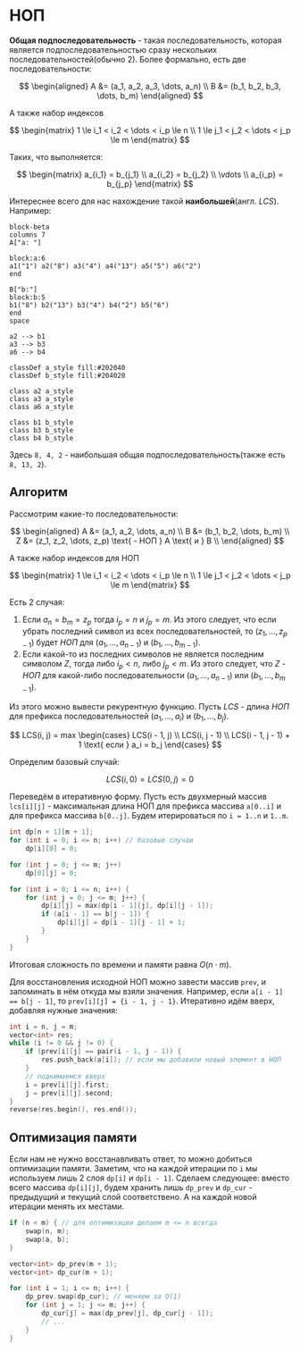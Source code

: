 # НОП
**Общая подпоследовательность** - такая последовательность, которая является подпоследовательностью сразу нескольких последовательностей(обычно 2). Более формально, есть две последовательности:

$$
\begin{aligned}
A &= (a_1, a_2, a_3, \dots, a_n) \\
B &= (b_1, b_2, b_3, \dots, b_m) 
\end{aligned}
$$

А также набор индексов

$$
\begin{matrix}
1 \le i_1 < i_2 < \dots < i_p \le n \\
1 \le j_1 < j_2 < \dots < j_p \le m
\end{matrix}
$$

Таких, что выполняется:

$$
\begin{matrix}
a_{i_1} = b_{j_1} \\
a_{i_2} = b_{j_2} \\
\vdots \\
a_{i_p} = b_{j_p}
\end{matrix}
$$

Интереснее всего для нас нахождение такой **наибольшей**(англ. *LCS*). Например:
```mermaid
block-beta
columns 7
A["a: "]

block:a:6
a1("1") a2("8") a3("4") a4("13") a5("5") a6("2")
end
  
B["b:"]
block:b:5
b1("8") b2("13") b3("4") b4("2") b5("6")
end
space
  
a2 --> b1
a3 --> b3
a6 --> b4
  
classDef a_style fill:#202040
classDef b_style fill:#204020
  
class a2 a_style
class a3 a_style
class a6 a_style
  
class b1 b_style
class b3 b_style
class b4 b_style
```
Здесь `8, 4, 2` - наибольшая общая подпоследовательность(также есть `8, 13, 2`).

## Алгоритм
Рассмотрим какие-то последовательности:

$$
\begin{aligned}
A &= (a_1, a_2, \dots, a_n) \\
B &= (b_1, b_2, \dots, b_m) \\
Z &= (z_1, z_2, \dots, z_p) \text{ - НОП } A \text{ и } B \\
\end{aligned}
$$

А также набор индексов для НОП

$$
\begin{matrix}
1 \le i_1 < i_2 < \dots < i_p \le n \\
1 \le j_1 < j_2 < \dots < j_p \le m
\end{matrix}
$$

Есть 2 случая:
1. Если $a_n = b_m = z_p$ тогда $i_p = n$ и $j_p = m$. Из этого следует, что если убрать последний символ из всех последовательностей, то $(z_1, \dots, z_{p - 1})$ будет *НОП* для $(a_1, \dots, a_{n - 1})$ и $(b_1, \dots, b_{m - 1})$.
2. Если какой-то из последних символов не является последним символом $Z$, тогда либо $i_p < n$, либо $j_p < m$. Из этого следует, что $Z$ - *НОП* для какой-либо последовательности $(a_1, \dots, a_{n - 1})$ или $(b_1, \dots, b_{m - 1})$.

Из этого можно вывести рекурентную функцию. Пусть $LCS$ - длина *НОП* для префикса последовательностей $(a_1, \dots, a_i)$ и ($b_1, \dots, b_j$).

$$
LCS(i, j) = max
\begin{cases}
LCS(i - 1, j) \\
LCS(i, j - 1) \\
LCS(i - 1, j - 1) + 1 \text{ если } a_i = b_j
\end{cases}
$$

Определим базовый случай:

$$
LCS(i, 0) = LCS(0, j) = 0
$$

Переведём в итеративную форму. Пусть есть двухмерный массив `lcs[i][j]` - максимальная длина НОП для префикса массива `a[0..i]` и для префикса массива `b[0..j]`. Будем итерироваться по `i = 1..n` и `1..m`.
```c++
int dp[n + 1][m + 1];
for (int i = 0; i <= n; i++) // базовые случаи
	dp[i][0] = 0;

for (int j = 0; j <= m; j++)
	dp[0][j] = 0;

for (int i = 0; i <= n; i++) {
	for (int j = 0; j <= m; j++) {
		dp[i][j] = max(dp[i - 1][j], dp[i][j - 1]);
		if (a[i - 1] == b[j - 1]) {
			dp[i][j] = dp[i - 1][j - 1] + 1;
		}
	}
}
```
Итоговая сложность по времени и памяти равна $O(n \cdot m)$.

Для восстановления исходной НОП можно завести массив `prev`, и запоминать в нём откуда мы взяли значения. Например, если `a[i - 1] == b[j - 1]`, то `prev[i][j] = {i - 1, j - 1}`. Итеративно идём вверх, добавляя нужные значения:
```c++
int i = n, j = m;
vector<int> res;
while (i != 0 && j != 0) {
	if (prev[i][j] == pair(i - 1, j - 1)) {
		res.push_back(a[i]); // если мы добавили новый элемент в НОП
	}
	// поднимаемся вверх
	i = prev[i][j].first;
	j = prev[i][j].second;
}
reverse(res.begin(), res.end());
```

## Оптимизация памяти
Если нам не нужно восстанавливать ответ, то можно добиться оптимизации памяти. Заметим, что на каждой итерации по `i` мы используем лишь 2 слоя `dp[i]` и `dp[i - 1]`. Сделаем следующее: вместо всего массива `dp[i][j]`, будем хранить лишь `dp_prev` и `dp_cur` - предыдущий и текущий слой соответствено. А на каждой новой итерации менять их местами.
```c++
if (n < m) { // для оптимизации делаем m <= n всегда
	swap(n, m);
	swap(a, b);
}

vector<int> dp_prev(m + 1);
vector<int> dp_cur(m + 1);

for (int i = 1; i <= n; i++) {
	dp_prev.swap(dp_cur); // меняем за O(1)
	for (int j = 1; j <= m; j++) {
		dp_cur[j] = max(dp_prev[j], dp_cur[j - 1]);
		// ...
	}
}
```